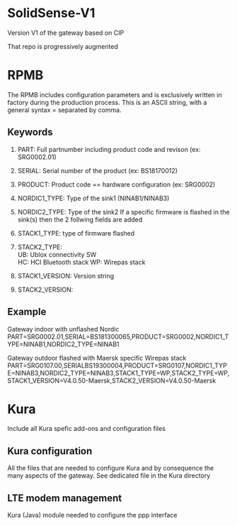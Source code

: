 # SolidSense-V1
Version V1 of the gateway based on CIP

That repo is progressively augmented

# RPMB

The RPMB includes configuration parameters and is exclusively written in factory during the production process.
This is an ASCII string, with a general syntax <KEYWORD>=<VALUE> separated by comma.

## Keywords
1. PART: Full partnumber including product code and revison (ex: SRG0002.01)
2. SERIAL: Serial number of the product (ex: BS18170012)
3. PRODUCT: Product code == hardware configuration (ex: SRG0002)
4. NORDIC1_TYPE: Type of the sink1 (NINAB1/NINAB3)
5. NORDIC2_TYPE: Type of the sink2
If a specific firmware is flashed in the sink(s) then the 2 follwing fields are added
6. STACK1_TYPE: type of firmware flashed
7. STACK2_TYPE:         
	UB: Ublox connectivity SW   
        HC: HCI Bluetooth stack
	WP: Wirepas stack
	
8. STACK1_VERSION: Version string
9. STACK2_VERSION:

## Example

Gateway indoor with unflashed Nordic
PART=SRG0002.01,SERIAL=BS181300065,PRODUCT=SRG0002,NORDIC1_TYPE=NINAB1,NORDIC2_TYPE=NINAB1

Gateway outdoor flashed with Maersk specific Wirepas stack
PART=SRG0107.00,SERIALBS19300004,PRODUCT=SRG0107,NORDIC1_TYPE=NINAB3,NORDIC2_TYPE=NINAB3,STACK1_TYPE=WP,STACK2_TYPE=WP,STACK1_VERSION=V4.0.50-Maersk,STACK2_VERSION=V4.0.50-Maersk

# Kura

Include all Kura spefic add-ons and configuration files

## Kura configuration

All the files that are needed to configure Kura and by consequence the many aspects of the gateway. See dedicated file in the Kura directory

## LTE modem management

Kura (Java) module needed to configure the ppp interface
